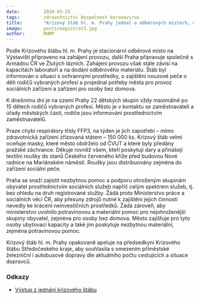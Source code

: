 ```yaml
---
date:         2020-03-25
tags:         zdravotnictví bezpečnost koronavirus
title:        "Krizový štáb hl. m. Prahy jednal o odběrových místech, o dětských skupinách, ochranných prostředcích a také o pomoci osobám bez domova"
image: 	      posts/magistrat3.jpg
author:       MHMP
---
```


Podle Krizového štábu hl. m. Prahy je stacionární odběrové místo na Výstavišti připraveno na zahájení provozu, další Praha připravuje společně s Armádou ČR ve Žlutých lázních. Zahájení provozu však stále závisí na kapacitách laboratoří a na dodání odběrového materiálu. Štáb byl informován o situaci s ochrannými prostředky, o zajištění nouzové péče o děti rodičů vybraných profesí a projednal potřeby města pro provoz sociálních zařízení a zařízení pro osoby bez domova.

K dnešnímu dni je na území Prahy 22 dětských skupin vždy maximálně po 15 dětech rodičů vybraných profesí. Město je v kontaktu se zaměstnavateli a úřady městských částí, rodiče jsou informováni prostřednictvím zaměstnavatelů.

Praze chybí respirátory třídy FFP3, na týden je jich zapotřebí – mimo zdravotnická zařízení zřizovaná státem – 150 000 ks. Krizový štáb velmi oceňuje masky, které město obdrželo od ČVUT a které byly předány pražské záchrance. Děkuje rovněž všem, kteří poskytují dary a přinášejí textilní roušky do stanů Českého červeného kříže před budovou Nové radnice na Mariánském náměstí. Roušky jsou distribuovány zejména do zařízení sociální péče.

Praha se snaží zajistit nezbytnou pomoc a podporu ohroženým skupinám obyvatel prostřednictvím sociálních služeb napříč celým spektrem služeb, tj. bez ohledu na druh registrované služby. Žádá proto Ministerstvo práce a sociálních věcí ČR, aby přesuny zdrojů nutné k zajištění jejich činnosti nevedly ke krácení neinvestičních prostředků. Žádá zároveň, aby ministerstvo uvolnilo potravinovou a materiální pomoc pro nejohroženější skupiny obyvatel, zejména pro osoby bez domova. Město zajišťuje pro tyto osoby ubytovací kapacity a také jim poskytuje nezbytnou materiální, zejména potravinovou pomoc.

Krizový štáb hl. m. Prahy opakovaně apeluje na předsedkyni Krizového štábu Středočeského kraje, aby souhlasila s omezením příměstské železniční i autobusové dopravy dle aktuálního počtu cestujících a situace dopravců.

### Odkazy

* [Výstup z jednání krizového štábu](/assets/pdf/ks-vystup3.pdf)
